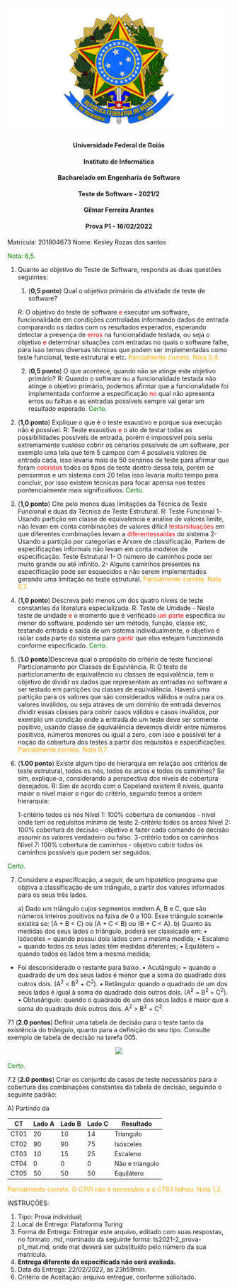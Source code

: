 <div align=center>
  <img src="brasaooficialcolorido.png">
</div>

#### <p style="text-align: center;">Universidade Federal de Goiás</p>
#### <p style="text-align: center;">Instituto de Informática</p>
#### <p style="text-align: center;">Bacharelado em Engenharia de Software</p>
#### <p style="text-align: center;">Teste de Software - 2021/2</p>
#### <p style="text-align: center;">Gilmar Ferreira Arantes</p>
####  <p style="text-align: center;"> Prova P1 - 16/02/2022</p>

Matrícula: 201804673
Nome: Kesley Rozas dos santos

<p><font color=green>Nota: 8,5.</font></p>

1. Quanto ao objetivo do Teste de Software, responda as duas questões seguintes:
   1. (**0,5 ponto**) Qual o objetivo primário da atividade de teste de software?

	R: O objetivo do teste de software <font color=red>e</font> executar um software, funcionalidade em condições controladas informando dados de entrada comparando os dados com os resultados esperados, esperando detectar a presença de <font color="red">erros</font> na funcionalidade testada, ou seja o objetivo <font color=red>e</font> determinar situações com entradas no quais o software falhe, para isso temos diversas técnicas que podem ser implementadas como teste funcional, teste estrutural e etc. <font color=orange>Parcialmente correto. Nota 0,4.</font>

   2. (**0,5 ponto**) O que acontece, quando não se atinge este objetivo primário?
	R: Quando o software ou a funcionalidade testada não atinge o objetivo primário, podemos afirmar que a funcionalidade foi implementada conforme a especificação <font color="red">no</font> qual não apresenta erros ou falhas e as entradas possíveis sempre vai gerar um resultado esperado. <font color=green>Certo.</font>

2. (**1,0 ponto**) Explique o que é o teste exaustivo e porque sua execução não é possível.
	R: Teste exaustivo <font color=red>e</font> o ato de testar todas as possibilidades possíveis de entrada, porém é impossível pois seria extremamente custoso cobrir os cénarios possíveis de um software, por exemplo uma tela que tem 5 campos com 4 possíveis valores de entrada cada, isso levaria mais de 50 cenários de teste para afirmar que foram <font color=red>cobridos</font> todos os tipos de teste dentro dessa tela, porém se pensarmos e um sistema com 20 telas isso levaria muito tempo para concluir, por isso existem técnicas para focar apensa nos testes pontencialmente mais significativos. <font color=green>Certo.</font>

3. (**1,0 ponto**) Cite pelo menos duas limitações da Técnica de Teste Funcional e duas da Técnica de Teste Estrutural.
	R: Teste Funcional
		1- Usando partição em classe de equivalencia e análise de valores limite, não levam em conta combinações de valores difícil <font color=red>testarsituações</font> em que diferentes combinações levam a <font color=red>diferentessaídas</font> do sistema
		2- Usando a partição por categorias e Árvore de classificação, Partem de especificações informais  não levam em conta modelos de especificação.
	   Teste Estrutural
		1- O número de caminhos pode ser muito grande ou até infinito.
		2- Alguns caminhos presentes na especificação pode ser esquecidos e não serem implementados gerando uma limitação no teste estrutural.
<font color=orange>Parcialmente correto. Nota 0,7.</font>
4. (**1,0 ponto**) Descreva pelo menos um dos quatro níveis de teste constantes da literatura especializada.
	R: Teste de Unidade -  Neste teste de unidade <font color=red>e</font> o momento que é verificado <font color=red>um parte</font> especifica ou menor do software, podendo ser um método, função, classe etc, testando entrada e saída de um sistema individualmente, o objetivo é isolar cada parte do sistema para <font color=red>gantir</font> que elas estejam funcionando conforme especificado. <font color=green>Certo.</font>

5. (**1.0 ponto**)Descreva qual o propósito do critério de teste funcional Particionamento por Classes de Equivlência.
	R:  O teste de particionamento de equivalência ou classes de equivalência, tem o objetivo de dividir os dados que representam as entradas no software a ser testado em partições ou classes de equivalência. Haverá uma partição para os valores que são considerados válidos e outra para os valores inválidos, ou seja atráves de um domínio de entrada devemos dividir essas classes para cobrir casos válidos e casos inválidos, por exemplo um condição onde a entrada de um teste deve ser somente positivo,  usando classe de equivalência devemos dividir entre números positivos, números menores ou igual a zero, com isso e possível ter a noção da cobertura dos testes a partir dos requisitos e especificações.
<font color=orange>Parcialmente correto. Nota 0,7.</font>
6. (**1.00 ponto**) Existe algum tipo de hierarquia em relação aos critérios de teste estrutural, todos os nós, todos os arcos e todos os caminhos? Se sim, explique-a, considerando a perspectiva dos níveis de cobertura desejados.
	R: Sim de acordo com o Copeland existem 8 níveis, quanto maior o nível maior o rigor do critério, seguindo temos a ordem hierarquia:

	1-critério todos os nós Nível 1: 100% cobertura de comandos - nível onde tem os requisitos mínimo de teste
	2-critério todos os arcos Nível 2: 100% cobertura de decisão - objetivo e fazer cada comando de decisão assumir os valores verdadeiro ou falso.
	3-critério todos os caminhos Nível 7: 100% cobertura de caminhos - objetivo cobrir todos os caminhos possíveis que podem ser seguidos.

<font color=green>Certo.</font>

7. Considere a especificação, a seguir, de um hipotético programa que objtiva a classificação de um triângulo, a partir dos valores informados para os seus três lados.

   a) Dado um triângulo cujos segmentos medem A, B e C, que são números inteiros positivos na faixa de 0 a 100. Esse triângulo somente existirá se: (A + B < C) ou (A + C < B) ou (B + C < A).
   b) Quanto às medidas dos seus lados o triângulo, poderá ser classicado em:
         • Isósceles = quando possui dois lados com a mesma medida;
         • Escaleno = quando todos os seus lados têm medidas diferentes;
         • Equilátero = quando todos os lados tem a mesma medida;
- Foi desconsiderado o restante para baixo.
         • Acutângulo = quando o quadrado de um dos seus lados é menor que a soma do quadrado dois outros dois. (A<sup>2</sup> < B<sup>2</sup> + C<sup>2</sup>).
         • Retângulo: quando o quadrado de um dos seus lados é igual à soma do quadrado dois outros dois. (A<sup>2</sup> = B<sup>2</sup> + C<sup>2</sup>).
         • Obtusângulo: quando o quadrado de um dos seus lados é maior que a soma do quadrado dois outros dois. A<sup>2</sup> > B<sup>2</sup> + C<sup>2</sup>.

7.1 (**2.0 pontos**) Definir uma tabela de decisão para o teste tanto da existência do triângulo, quanto para a definição do seu tipo. Consulte exemplo de tabela de decisão na tarefa 005.

<div align=center>
  <img src="tabela_descisao.png">
</div>

<font color=green>Certo.</font>

7.2 (**2.0 pontos**) Criar os conjunto de casos de teste necessários para a cobertura das combinações constantes da tabela de decisão, seguindo o seguinte padrão:

A) Partindo da

|CT|Lado A|Lado B|Lado C|Resultado|
|---|---|---|---|---|
|CT01|20|10|14|Triangulo|
|CT02|90|90|75|Isósceles|
|CT03|10|15|25|Escaleno|
|CT04|0|0|0|Não e triangulo|
|CT05|50|50|50|Equilátero|

<font color=orange>Parcialmente correto. O CT01 não é necessário e o CT03 falhou. Nota 1,2.</font>

INSTRUÇÕES:
1. Tipo: Prova individual;
2. Local de Entrega: Plataforma Turing
3. Forma de Entrega: Entregar este arquivo, editado com suas respostas, no formato .md, nominado da seguinte forma: ts2021-2_prova-p1_mat.md, onde mat deverá ser substituído pelo número da sua matrícula.
4. **Entrega diferente da especificada não será avaliada.**
5. Data da Entrega: 22/02/2022, as 23h59min.
6. Critério de Aceitação: arquivo entregue, conforme solicitado.
